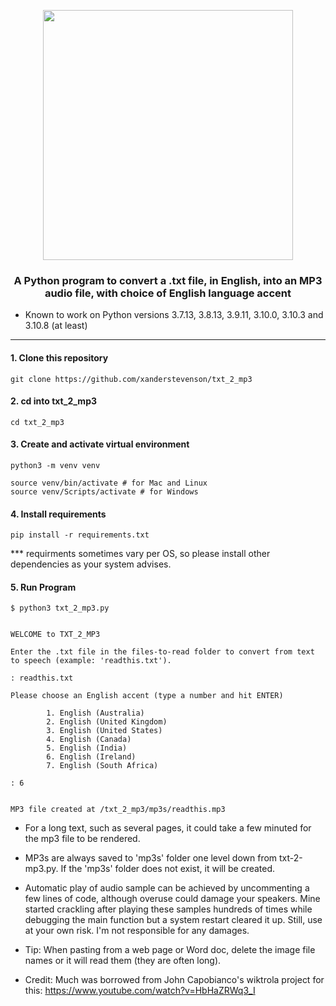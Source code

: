 <p align="center"><img src="https://github.com/xanderstevenson/txt-2-mp3/blob/main/media/txt-2-mp3-colors.png?raw=true" width=400) /></p>

<h3 align="center">A Python program to convert a .txt file, in English, into an MP3 audio file, with choice of English language accent</h3>


* Known to work on Python versions 3.7.13, 3.8.13, 3.9.11, 3.10.0, 3.10.3 and 3.10.8 (at least)

------


#### 1. Clone this repository
```
git clone https://github.com/xanderstevenson/txt_2_mp3
```


#### 2. cd into txt_2_mp3
```
cd txt_2_mp3
```


#### 3. Create and activate virtual environment
```
python3 -m venv venv

source venv/bin/activate # for Mac and Linux
source venv/Scripts/activate # for Windows
```


#### 4. Install requirements
```
pip install -r requirements.txt
```
*** requirments sometimes vary per OS, so please install other dependencies as your system advises.



#### 5. Run Program
```
$ python3 txt_2_mp3.py 


WELCOME to TXT_2_MP3

Enter the .txt file in the files-to-read folder to convert from text to speech (example: 'readthis.txt').

: readthis.txt

Please choose an English accent (type a number and hit ENTER)

        1. English (Australia)
        2. English (United Kingdom)
        3. English (United States)
        4. English (Canada)
        5. English (India)
        6. English (Ireland)
        7. English (South Africa)

: 6


MP3 file created at /txt_2_mp3/mp3s/readthis.mp3

```

* For a long text, such as several pages, it could take a few minuted for the mp3 file to be rendered.

- MP3s are always saved to 'mp3s' folder one level down from txt-2-mp3.py. If the 'mp3s' folder does not exist, it will be created.

- Automatic play of audio sample can be achieved by uncommenting a few lines of code, although overuse could damage your speakers. Mine started crackling after playing these samples hundreds of times while debugging the main function but a system restart cleared it up. Still, use at your own risk. I'm not responsible for any damages.

- Tip: When pasting from a web page or Word doc, delete the image file names or it will read them (they are often long).


- Credit: Much was borrowed from John Capobianco's wiktrola project for this: https://www.youtube.com/watch?v=HbHaZRWq3_I
